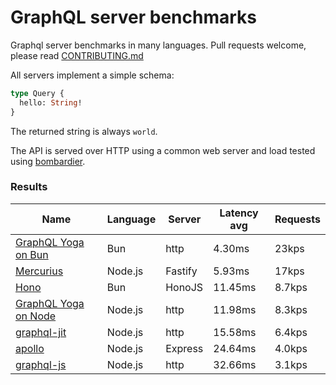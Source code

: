 <!-- README.md is generated from README.ecr, do not edit -->

# GraphQL server benchmarks

Graphql server benchmarks in many languages. Pull requests welcome, please read [CONTRIBUTING.md](CONTRIBUTING.md)

All servers implement a simple schema:

```graphql
type Query {
  hello: String!
}
```

The returned string is always `world`.

The API is served over HTTP using a common web server and load tested using [bombardier](https://github.com/codesenberg/bombardier).

### Results

| Name                          | Language      | Server          | Latency avg      | Requests      |
| ----------------------------  | ------------- | --------------- | ---------------- | ------------- |
| [GraphQL Yoga on Bun](https://github.com/dotansimha/graphql-yoga) | Bun | http | 4.30ms | 23kps |
| [Mercurius](https://github.com/mercurius-js/mercurius) | Node.js | Fastify | 5.93ms | 17kps |
| [Hono](https://github.com/honojs/graphql-server) | Bun | HonoJS | 11.45ms | 8.7kps |
| [GraphQL Yoga on Node](https://github.com/dotansimha/graphql-yoga) | Node.js | http | 11.98ms | 8.3kps |
| [graphql-jit](https://github.com/zalando-incubator/graphql-jit) | Node.js | http | 15.58ms | 6.4kps |
| [apollo](https://github.com/apollographql/apollo-server) | Node.js | Express | 24.64ms | 4.0kps |
| [graphql-js](https://github.com/graphql/graphql-js) | Node.js | http | 32.66ms | 3.1kps |
